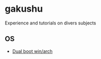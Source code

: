# gakushu
Experience and tutorials on divers subjects

## OS

* [Dual boot win/arch](os/install/arch.md)
